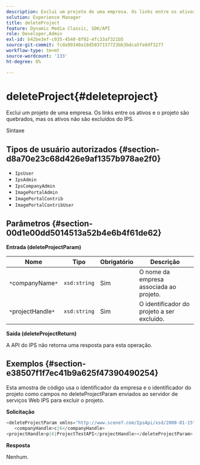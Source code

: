 ```yaml
---
description: Exclui um projeto de uma empresa. Os links entre os ativos e o projeto são quebrados, mas os ativos não são excluídos do IPS.
solution: Experience Manager
title: deleteProject
feature: Dynamic Media Classic, SDK/API
role: Developer,Admin
exl-id: b42be3ef-c935-4548-8f92-4fc33af321b5
source-git-commit: fcda99340a18d5037157723bb3bdca5fa9df3277
workflow-type: tm+mt
source-wordcount: '133'
ht-degree: 0%

---
```


# deleteProject{#deleteproject}

Exclui um projeto de uma empresa. Os links entre os ativos e o projeto são quebrados, mas os ativos não são excluídos do IPS.

Sintaxe

## Tipos de usuário autorizados {#section-d8a70e23c68d426e9af1357b978ae2f0}

* `IpsUser`
* `IpsAdmin`
* `IpsCompanyAdmin`
* `ImagePortalAdmin`
* `ImagePortalContrib`
* `ImagePortalContribUser`

## Parâmetros {#section-00d1e00dd5014513a52b4e6b4f61de62}

**Entrada (deleteProjectParam)**

| Nome | Tipo | Obrigatório | Descrição |
|---|---|---|---|
| `*`companyName`*` | `xsd:string` | Sim | O nome da empresa associada ao projeto. |
| `*`projectHandle`*` | `xsd:string` | Sim | O identificador do projeto a ser excluído. |

**Saída (deleteProjectReturn)**

A API do IPS não retorna uma resposta para esta operação.

## Exemplos {#section-e38507f1f7ec41b9a625f47390490254}

Esta amostra de código usa o identificador da empresa e o identificador do projeto como campos no deleteProjectParam enviados ao servidor de serviços Web IPS para excluir o projeto.

**Solicitação**

```java
<deleteProjectParam xmlns="http://www.scene7.com/IpsApi/xsd/2008-01-15">
   <companyHandle>c|6</companyHandle>
<projectHandle>p|6|ProjectTestAPI</projectHandle></deleteProjectParam>
```

**Resposta**

Nenhum.
